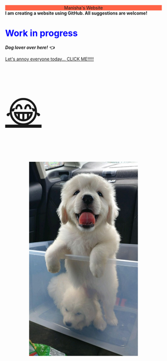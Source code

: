 
<head>
   <style>
      body{background-image: url("https://github.com/aryalm1/Website/blob/main/Fav.jpg?raw=true")}
   </style>
 </head>
 <head>
   <div style="text-align: center;background-color: tomato; " id="clock">
       Manisha's Website
   </div>
</head> 
<body>
   <b> I am creating a website using GitHub. All suggestions are welcome!</b>
   <h1 style="color:blue;"> Work in progress </h1>
   <p><i><strong> Dog lover over here! &#128072;</strong></i></p> 
   <a href="https://www.youtube.com/watch?v=1HygThMLzGs">Let's annoy everyone today... CLICK ME!!!!!<p style="font-size:100px"> &#128514;</p></a>
   <p align="center">
   <img src="https://github.com/aryalm1/Website/blob/main/img-allo.jpeg?raw=true" width="350" alt="Hoddu">
   </p>
</body>

